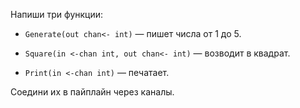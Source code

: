 Напиши три функции:

* ```Generate(out chan<- int)``` — пишет числа от 1 до 5.

* ```Square(in <-chan int, out chan<- int)``` — возводит в квадрат.

* ```Print(in <-chan int)``` — печатает.

Соедини их в пайплайн через каналы.
